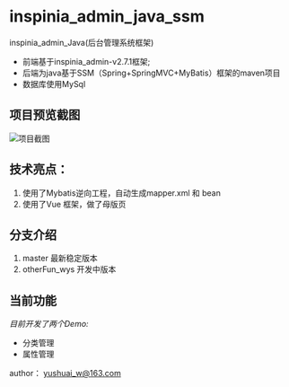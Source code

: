# inspinia_admin_java_ssm
inspinia_admin_Java(后台管理系统框架)
- 前端基于inspinia_admin-v2.7.1框架;
- 后端为java基于SSM（Spring+SpringMVC+MyBatis）框架的maven项目
- 数据库使用MySql

## 项目预览截图
![项目截图](https://github.com/wangyushuai/inspinia_admin_java_ssm/raw/master/ReadMePictures/projectView.png)

## 技术亮点：
1. 使用了Mybatis逆向工程，自动生成mapper.xml 和 bean
2. 使用了Vue 框架，做了母版页

## 分支介绍
1. master 最新稳定版本
2. otherFun_wys 开发中版本

## 当前功能
*目前开发了两个Demo:*
- 分类管理
- 属性管理

author： yushuai_w@163.com
